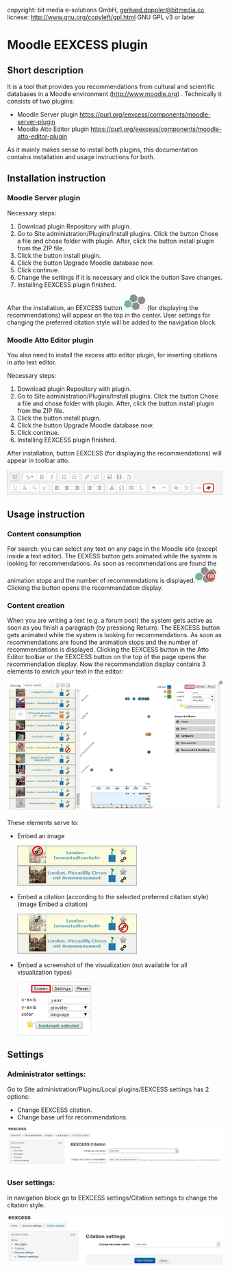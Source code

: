 copyright:   bit media e-solutions GmbH, gerhard.doppler@bitmedia.cc  
licnese:     http://www.gnu.org/copyleft/gpl.html GNU GPL v3 or later

# Moodle EEXCESS plugin
## Short description
It is a tool that provides you recommendations from cultural and scientific databases in a Moodle environment (http://www.moodle.org) .
Technically it consists of two plugins:

* Moodle Server plugin  https://purl.org/eexcess/components/moodle-server-plugin
* Moodle Atto Editor plugin https://purl.org/eexcess/components/moodle-atto-editor-plugin

As it mainly makes sense to install both plugins, this documentation contains installation and usage instructions for both.

## Installation instruction
### Moodle Server plugin
Necessary steps:

1. Download plugin Repository with plugin.
2. Go to Site administration/Plugins/Install plugins. Click the button Chose a file and chose folder with plugin. After, click the button install plugin from the ZIP file.
3. Click the button install plugin.
4. Click the button Upgrade Moodle database now.
5. Click continue.
6. Change the settings if it is necessary and click the button Save changes.
7. Installing EEXCESS plugin finished.

After the installation, an EEXCESS button ![button_eexcess](https://raw.githubusercontent.com/EEXCESS/MoodleServerPlugin/master/docs/button_eexcess.png) (for displaying the recommendations) will appear on the top in the center. 
User settings for changing the preferred citation style will be added to the navigation block.

### Moodle Atto Editor plugin
You also need to install the excess atto editor plugin, for inserting citations in atto text editor.

Necessary steps:

1. Download plugin Repository with plugin.
2. Go to Site administration/Plugins/Install plugins. Click the button Chose a file and chose folder with plugin. After, click the button install plugin from the ZIP file.
3. Click the button install plugin.
4. Click the button Upgrade Moodle database now.
5. Click continue.
6. Installing EEXCESS plugin finished.

After installation, button EEXCESS (for displaying the recommendations) will appear in toolbar atto.

![atto_toolbar_menu](https://raw.githubusercontent.com/EEXCESS/MoodleServerPlugin/master/docs/atto_toolbar_menu.png)

## Usage instruction
### Content consumption
For search: you can select any text on any page in the Moodle site (except inside a text editor). The EEXESS button gets animated while the system is looking for recommendations. As soon as recommendations are found the animation stops and the number of recommendations is displayed.![button_eexcess_with_results](https://raw.githubusercontent.com/EEXCESS/MoodleServerPlugin/master/docs/button_eexcess_with_results.png) Clicking the button opens the recommendation display.
### Content creation
When you are writing a text (e.g. a forum post) the system gets active as soon as you finish a paragraph (by pressiong Return). The EEXCESS button gets animated while the system is looking for recommendations. As soon as recommendations are found the animation stops and the number of recommendations is displayed.
Clicking the EEXCESS button in the Atto Editor toolbar or the EEXCESS button on the top of the page opens the recommendation display. 
Now the recommendation display contains 3 elements to enrich your text in the editor:

![dashboard_screenshot](https://raw.githubusercontent.com/EEXCESS/MoodleServerPlugin/master/docs/dashboard_screen.png)

These elements serve to:

* Embed an image 
 
  ![button_embed_image](https://raw.githubusercontent.com/EEXCESS/MoodleServerPlugin/master/docs/embed_image.png)
* Embed a citation (according to the selected preferred citation style) (image Embed a citation)

  ![button_embed_citation](https://raw.githubusercontent.com/EEXCESS/MoodleServerPlugin/master/docs/embed_citation.png)
* Embed a screenshot of the visualization (not available for all visualization types)
 
  ![button_screenshot](https://raw.githubusercontent.com/EEXCESS/MoodleServerPlugin/master/docs/screenshot.png)

## Settings
### Administrator settings:
Go to Site administration/Plugins/Local plugins/EEXCESS settings has 2 options:

* Change EEXCESS citation.
* Change base url for recommendations.

![admin_settings](https://raw.githubusercontent.com/EEXCESS/MoodleServerPlugin/master/docs/EEXCESS_admin_settings.png)

### User settings:
In navigation block go to EEXCESS settings/Citation settings to change the citation style.

![user_settings](https://raw.githubusercontent.com/EEXCESS/MoodleServerPlugin/master/docs/EEXCESS_user_settings.png)
